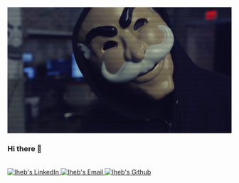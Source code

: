 <img src="mr-robot.jpg" >

### Hi there 👋

<br/>
	
<a href="https://www.linkedin.com/in/iheb-haboubi/">
  <img alt="Iheb's LinkedIn" src="https://img.shields.io/badge/LinkedIn-%230077B5.svg?&style=for-the-badge&logo=linkedin&logoColor=white"/>
</a>

<a href="mailto:iheb.haboubi56@gmail.com">
  <img alt="Iheb's Email" src="https://img.shields.io/badge/Email-%23D14836.svg?&style=for-the-badge&logo=gmail&logoColor=white"/>
</a>

<a href="https://www.github.com/IhebHaboubi">
  <img alt="Iheb's Github"  src="https://img.shields.io/badge/Github-%23181717.svg?&style=for-the-badge&logo=github&logoColor=white"/>
</a>
